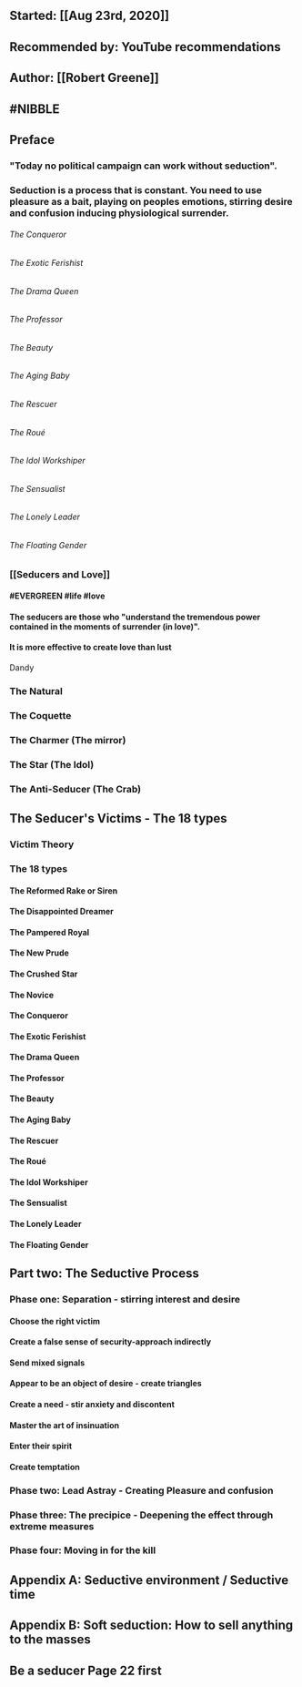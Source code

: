 ## Started: [[Aug 23rd, 2020]]
## Recommended by: YouTube recommendations
## Author: [[Robert Greene]]
## #NIBBLE
## **Preface**
### "Today no political campaign can work without seduction".
### Seduction is a process that is constant. You need to use pleasure as a bait, playing on peoples emotions, stirring desire and confusion inducing **physiological surrender**.
###### The Conqueror
###### The Exotic Ferishist
###### The Drama Queen
###### The Professor
###### The Beauty
###### The Aging Baby
###### The Rescuer
###### The Roué
###### The Idol Workshiper
###### The Sensualist
###### The Lonely Leader
###### The Floating Gender
### [[Seducers and Love]]
#### #EVERGREEN #life #love
#### The seducers are those who "understand the tremendous power contained in the moments of surrender (in love)".
#### It is more effective to create love than lust
 Dandy
### The Natural
### The Coquette
### The Charmer (The mirror)
### The Star (The Idol)
### The Anti-Seducer (The Crab)
## The Seducer's Victims - The 18 types
### Victim Theory
### The 18 types
#### The Reformed Rake or Siren
#### The Disappointed Dreamer
#### The Pampered Royal
#### The New Prude
#### The Crushed Star
#### The Novice
#### The Conqueror
#### The Exotic Ferishist
#### The Drama Queen
#### The Professor
#### The Beauty
#### The Aging Baby
#### The Rescuer
#### The Roué
#### The Idol Workshiper
#### The Sensualist
#### The Lonely Leader
#### The Floating Gender
## Part two: The Seductive Process
### Phase one: Separation - stirring interest and desire
#### Choose the right victim
#### Create a false sense of security-approach indirectly
#### Send mixed signals
#### Appear to be an object of desire - create triangles
#### Create a need - stir anxiety and discontent
#### Master the art of insinuation
#### Enter their spirit
#### Create temptation
### Phase two: Lead Astray - Creating Pleasure and confusion
####
### Phase three: The precipice - Deepening the effect through extreme measures
####
### Phase four: Moving in for the kill
####
## Appendix A: Seductive environment / Seductive time
## Appendix B: Soft seduction: How to sell anything to the masses
## Be a seducer Page 22 first